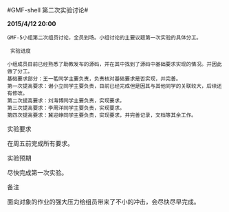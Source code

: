#GMF-shell 第二次实验讨论#

**2015/4/12   20:00**
    
    GMF-5小组第二次组员讨论，全员到场。小组讨论的主要议题第一次实验的具体分工。
    
     实验进度 
    
    小组成员目前已经熟悉了助教发布的源码，并在其中找到了源码中基础要求实现的情况。并因此做了分工。
    基础要求部分：王一茗同学主要负责，负责核对基础要求是否实现，并完善。
    第一次提高要求：谢小立同学主要负责，目前已经完成但是因其与其他同学的关联较大，后续还有修改。
    第二次提高要求：刘海博同学主要负责，实现要求。
    第三次提高要求：李周洋同学主要负责，实现要求。
    第四次提高要求：冀迎峥同学主要负责，实现要求，并完善记录，文档等其余工作。
    
   实验要求 
   
   在周五前完成所有要求。
   
   实验预期
   
   尽快完成第一次实验。
   
   备注
   
   面向对象的作业的强大压力给组员带来了不小的冲击，会尽快尽早完成。
   
   
